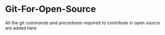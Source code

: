 # Git-For-Open-Source
All the git commands and procedures required to contribute in open source are added here
